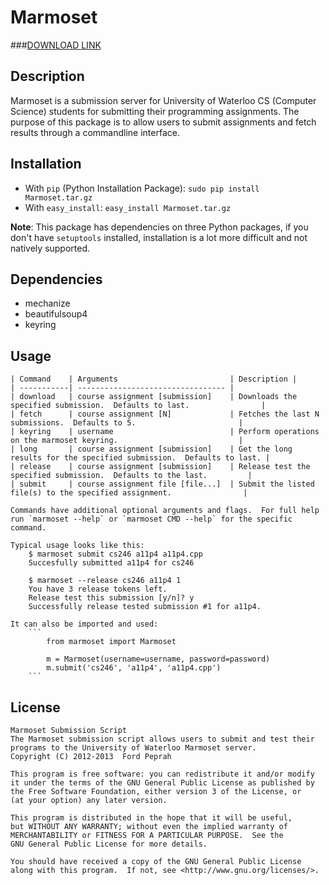 Marmoset
========
###[DOWNLOAD LINK](http://raw.github.com/hkpeprah/marmoset/master/downloads/Marmoset.tar.gz)


Description
-----------
Marmoset is a submission server for University of Waterloo CS (Computer Science) students for submitting their programming assignments.  The purpose of this package is to allow users to submit assignments and fetch results through a commandline interface.  


Installation
------------
* With `pip` (Python Installation Package): `sudo pip install Marmoset.tar.gz`
* With `easy_install`: `easy_install Marmoset.tar.gz`

**Note**: This package has dependencies on three Python packages, if you don't have `setuptools` installed, installation is a lot more difficult and not natively supported.


Dependencies
------------
* mechanize
* beautifulsoup4
* keyring


Usage
-----

    | Command    | Arguments                         | Description |
    | -----------| --------------------------------- |
    | download   | course assignment [submission]    | Downloads the specified submission.  Defaults to last.                |
    | fetch      | course assignment [N]             | Fetches the last N submissions.  Defaults to 5.                       |
    | keyring    | username                          | Perform operations on the marmoset keyring.                           |
    | long       | course assignment [submission]    | Get the long results for the specified submission.  Defaults to last. |
    | release    | course assignment [submission]    | Release test the specified submission.  Defaults to the last.         |
    | submit     | course assignment file [file...]  | Submit the listed file(s) to the specified assignment.                |

    Commands have additional optional arguments and flags.  For full help run `marmoset --help` or `marmoset CMD --help` for the specific command.

    Typical usage looks like this:
        $ marmoset submit cs246 a11p4 a11p4.cpp
        Succesfully submitted a11p4 for cs246

        $ marmoset --release cs246 a11p4 1
        You have 3 release tokens left.
        Release test this submission [y/n]? y
        Successfully release tested submission #1 for a11p4.

    It can also be imported and used:
        ```
            from marmoset import Marmoset

            m = Marmoset(username=username, password=password)
            m.submit('cs246', 'a11p4', 'a11p4.cpp')
        ```


License
-------
    Marmoset Submission Script
    The Marmoset submission script allows users to submit and test their
    programs to the University of Waterloo Marmoset server.
    Copyright (C) 2012-2013  Ford Peprah

    This program is free software: you can redistribute it and/or modify
    it under the terms of the GNU General Public License as published by
    the Free Software Foundation, either version 3 of the License, or
    (at your option) any later version.

    This program is distributed in the hope that it will be useful,
    but WITHOUT ANY WARRANTY; without even the implied warranty of
    MERCHANTABILITY or FITNESS FOR A PARTICULAR PURPOSE.  See the
    GNU General Public License for more details.

    You should have received a copy of the GNU General Public License
    along with this program.  If not, see <http://www.gnu.org/licenses/>.
